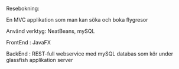 Resebokning:

En MVC applikation som man kan söka och boka flygresor

Använd verktyg: NeatBeans, mySQL

FrontEnd : JavaFX

BackEnd : REST-full webservice med mySQL databas som kör under glassfish applikation server
